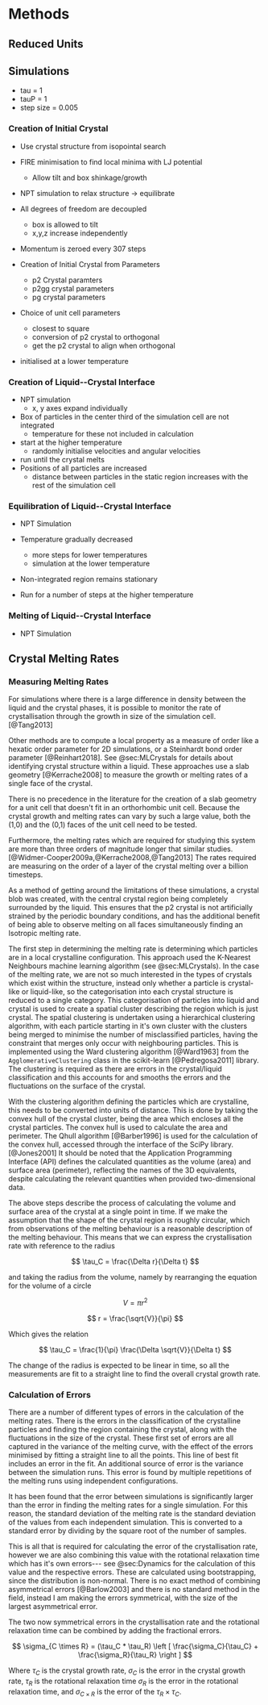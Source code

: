 # Methods

## Reduced Units

## Simulations

- tau = 1
- tauP = 1
- step size = 0.005

### Creation of Initial Crystal

- Use crystal structure from isopointal search
- FIRE minimisation to find local minima with LJ potential
    - Allow tilt and box shinkage/growth

- NPT simulation to relax structure -> equilibrate
- All degrees of freedom are decoupled
    - box is allowed to tilt
    - x,y,z increase independently
- Momentum is zeroed every 307 steps

- Creation of Initial Crystal from Parameters
    - p2 Crystal paramters
    - p2gg crystal parameters
    - pg crystal parameters

- Choice of unit cell parameters
    - closest to square
    - conversion of p2 crystal to orthogonal
    - get the p2 crystal to align when orthogonal

- initialised at a lower temperature

### Creation of Liquid--Crystal Interface

- NPT simulation
    - x, y axes expand individually
- Box of particles in the center third of the simulation cell are not integrated
    - temperature for these not included in calculation
- start at the higher temperature
    - randomly initialise velocities and angular velocities
- run until the crystal melts
- Positions of all particles are increased
    - distance between particles in the static region increases with the rest of the
      simulation cell

### Equilibration of Liquid--Crystal Interface

- NPT Simulation
- Temperature gradually decreased
    - more steps for lower temperatures
    - simulation at the lower temperature
- Non-integrated region remains stationary

- Run for a number of steps at the higher temperature

### Melting of Liquid--Crystal Interface

- NPT Simulation

## Crystal Melting Rates

### Measuring Melting Rates

For simulations where there is
a large difference in density
between the liquid and the crystal phases,
it is possible to monitor the rate of crystallisation
through the growth in size of the simulation cell. [@Tang2013]

Other methods are to compute a local property as a measure of order
like a hexatic order parameter for 2D simulations,
or a Steinhardt bond order parameter [@Reinhart2018].
See @sec:MLCrystals for details about identifying
crystal structure within a liquid.
These approaches use a slab geometry [@Kerrache2008]
to measure the growth or melting rates
of a single face of the crystal.

There is no precedence in the literature
for the creation of a slab geometry
for a unit cell that doesn't fit in an orthorhombic unit cell.
Because the crystal growth and melting rates can vary by such a large value,
both the (1,0) and the (0,1) faces of the unit cell need to be tested.

Furthermore, the melting rates which are required for studying this system
are more than three orders of magnitude longer that similar studies. [@Widmer-Cooper2009a,@Kerrache2008,@Tang2013]
The rates required are measuring on the order of
a layer of the crystal melting over
a billion timesteps.

As a method of getting around the limitations of these simulations,
a crystal blob was created,
with the central crystal region being completely surrounded by the liquid.
This ensures that the p2 crystal
is not artificially strained by the periodic boundary conditions,
and has the additional benefit
of being able to observe melting on all faces simultaneously
finding an Isotropic melting rate.

The first step in determining the melting rate
is determining which particles
are in a local crystalline configuration.
This approach used the K-Nearest Neighbours
machine learning algorithm (see @sec:MLCrystals).
In the case of the melting rate,
we are not so much interested in the types of crystals
which exist within the structure,
instead only whether a particle
is crystal-like or liquid-like,
so the categorisation into each crystal structure is
reduced to a single category.
This categorisation of particles into
liquid and crystal is used
to create a spatial cluster
describing the region which is just crystal.
The spatial clustering is undertaken
using a hierarchical clustering algorithm,
with each particle starting in it's own cluster
with the clusters being merged to minimise
the number of misclassified particles,
having the constraint that merges only occur
with neighbouring particles.
This is implemented using the Ward clustering algorithm [@Ward1963]
from the `AgglomerativeClustering` class
in the scikit-learn [@Pedregosa2011] library.
The clustering is required
as there are errors in the crystal/liquid classification
and this accounts for and smooths the errors
and the fluctuations on the surface of the crystal.

With the clustering algorithm defining the particles which are crystalline,
this needs to be converted into units of distance.
This is done by taking the convex hull
of the crystal cluster,
being the area which encloses all the crystal particles.
The convex hull is used to calculate the area and perimeter.
The Qhull algorithm [@Barber1996] is used for
the calculation of the convex hull,
accessed through the interface of the SciPy library. [@Jones2001]
It should be noted that the Application Programming Interface (API)
defines the calculated quantities as
the volume (area) and surface area (perimeter),
reflecting the names of the 3D equivalents,
despite calculating the relevant quantities when
provided two-dimensional data.

The above steps describe the process
of calculating the volume and surface area
of the crystal at a single point in time.
If we make the assumption
that the shape of the crystal region is roughly circular,
which from observations of the melting behaviour
is a reasonable description of the melting behaviour.
This means that we can express the crystallisation rate
with reference to the radius

$$ \tau_C = \frac{\Delta r}{\Delta t} $$

and taking the radius from the volume,
namely by rearranging the equation
for the volume of a circle

$$ V = \pi r^2 $$

$$ r = \frac{\sqrt{V}}{\pi} $$

Which gives the relation

$$ \tau_C = \frac{1}{\pi} \frac{\Delta \sqrt{V}}{\Delta t} $$

The change of the radius
is expected to be linear in time,
so all the measurements  are fit to a straight line
to find the overall crystal growth rate.

### Calculation of Errors

There are a number of different types of errors
in the calculation of the melting rates.
There is the errors in the classification of the crystalline particles
and finding the region containing the crystal,
along with the fluctuations in the size of the crystal.
These first set of errors are all captured in the variance
of the melting curve,
with the effect of the errors minimised
by fitting a straight line to all the points.
This line of best fit
includes an error in the fit.
An additional source of error
is the variance between the simulation runs.
This error is found by multiple repetitions of the melting runs
using independent configurations.

It has been found that the error between simulations
is significantly larger than the error
in finding the melting rates for a single simulation.
For this reason,
the standard deviation of the melting rate
is the standard deviation of the values from each independent simulation.
This is converted to a standard error
by dividing by the square root of the number of samples.

This is all that is required for calculating the error
of the crystallisation rate,
however we are also combining this value
with the rotational relaxation time
which has it's own errors---
see @sec:Dynamics for the calculation of this value
and the respective errors.
These are calculated using bootstrapping,
since the distribution is non-normal.
There is no exact method of combining asymmetrical errors [@Barlow2003]
and there is no standard method in the field,
instead I am making the errors symmetrical,
with the size of the largest asymmetrical error.

The two now symmetrical errors in
the crystallisation rate and the rotational relaxation time
can be combined by adding the fractional errors.

$$ \sigma_{C \times R} = (\tau_C * \tau_R) \left [ \frac{\sigma_C}{\tau_C} + \frac{\sigma_R}{\tau_R} \right ] $$

Where $\tau_C$ is the crystal growth rate,
$\sigma_C$ is the error in the crystal growth rate,
$\tau_R$ is the rotational relaxation time
$\sigma_R$ is the error in the rotational relaxation time,
and $\sigma_{C\times R}$ is the error of
the $\tau_R \times \tau_C$.

